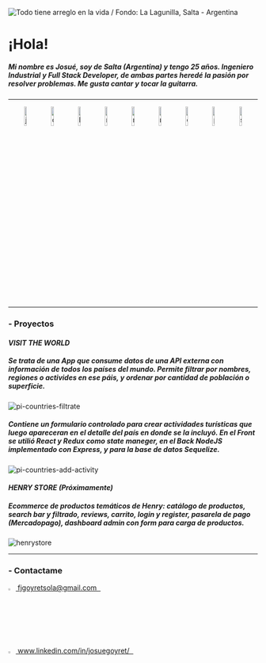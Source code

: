 ![Todo tiene arreglo en la vida / Fondo: La Lagunilla, Salta - Argentina](https://res.cloudinary.com/daau4qgbu/image/upload/v1624896504/banner_frase_SJM_tama%C3%B1o_linkedin_s4wnel.gif)

# ¡Hola!

##### Mi nombre es Josué, soy de Salta (Argentina) y tengo 25 años. Ingeniero Industrial y Full Stack Developer, de ambas partes heredé la pasión por resolver problemas. Me gusta cantar y tocar la guitarra.

---

<div align="center">
<img  width=10% alt=javascript src=https://i.ibb.co/vxZcqxs/Dise-o-sin-t-tulo-9.png />
<img  width=10% alt=css src=https://i.ibb.co/7khWBK8/Dise-o-sin-t-tulo-8.png />
<img  width=10% alt=html src=https://i.ibb.co/B2CJCXx/Dise-o-sin-t-tulo-4.png />
<img  width=10% alt=react src=https://i.ibb.co/gyYwYcY/Dise-o-sin-t-tulo-2.png />
<img  width=10% alt=redux src=https://i.ibb.co/8NJnYHX/Dise-o-sin-t-tulo-7.png />
<img  width=10% alt=node src=https://i.ibb.co/9Wxdzmf/Dise-o-sin-t-tulo-6.png />
<img  width=10% alt=express src=https://i.ibb.co/Lg8mKWG/Dise-o-sin-t-tulo-10.png />
<img  width=10% alt=postgresql src=https://i.ibb.co/PMg8Btn/Dise-o-sin-t-tulo-3.png />
<img  width=10% alt=sequelize src=https://i.ibb.co/NY9Qn2Q/Dise-o-sin-t-tulo-5.png />
</div>

---

### - Proyectos

####  ***VISIT THE WORLD***
##### Se trata de una App que consume datos de una API externa con información de todos los países del mundo. Permite filtrar por nombres, regiones o activides en ese páis, y ordenar por cantidad de población o superficie.

<img alt=pi-countries-filtrate src=https://media.giphy.com/media/V0ZrRN6fgOCA68lyzX/giphy.gif />

##### Contiene un formulario controlado para crear actividades turísticas que luego apareceran en el detalle del país en donde se la incluyó. En el Front se utilió React y Redux como state maneger, en el Back NodeJS implementado con Express, y para la base de datos Sequelize.

<img alt=pi-countries-add-activity src=https://media.giphy.com/media/TtbHunRpOWyosRkApW/giphy.gif />

####  ***HENRY STORE (Próximamente)***

##### Ecommerce de productos temáticos de Henry: catálogo de productos, search bar y filtrado, reviews, carrito, login y register, pasarela de pago (Mercadopago), dashboard admin con form para carga de productos.

<img alt=henrystore src= />

---

### - Contactame

<div >
<a href="mailto:fjgoyretsola@gmail.com" ><img width="3%" src="https://cdn.freelogovectors.net/wp-content/uploads/2020/10/gmail_logo_icon.png"> fjgoyretsola@gmail.com &nbsp;
</div>
<div >
<a href="https://www.linkedin.com/in/josuegoyret/" ><img width="3%" src="https://image.flaticon.com/icons/png/512/174/174857.png"> www.linkedin.com/in/josuegoyret/ &nbsp;
</div>

<!---
josuegoyret/josuegoyret is a ✨ special ✨ repository because its `README.md` (this file) appears on your GitHub profile.
You can click the Preview link to take a look at your changes.
--->
